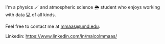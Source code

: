 I'm a physics 🪄 and atmospheric science 🌦️ student who enjoys working with data 💻 of all kinds.

Feel free to contact me at mmaas@umd.edu.

Linkedin: https://www.linkedin.com/in/malcolmmaas/

<!--
**malcolmmaas/malcolmmaas** is a ✨ _special_ ✨ repository because its `README.md` (this file) appears on your GitHub profile.

Here are some ideas to get you started:

- 🔭 I’m currently working on ...
- 🌱 I’m currently learning ...
- 👯 I’m looking to collaborate on ...
- 🤔 I’m looking for help with ...
- 💬 Ask me about ...
- 📫 How to reach me: ...
- 😄 Pronouns: ...
- ⚡ Fun fact: ...
-->
